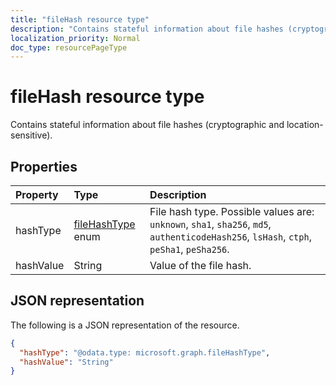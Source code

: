 ```yaml
---
title: "fileHash resource type"
description: "Contains stateful information about file hashes (cryptographic and location-sensitive)."
localization_priority: Normal
doc_type: resourcePageType
---
```


# fileHash resource type

Contains stateful information about file hashes (cryptographic and location-sensitive).

## Properties

| Property     | Type        | Description |
|:-------------|:------------|:------------|
|hashType|[fileHashType](filehashtypeenumtype.md) enum|File hash type. Possible values are: `unknown`, `sha1`, `sha256`, `md5`, `authenticodeHash256`, `lsHash`, `ctph`, `peSha1`, `peSha256`.|
|hashValue|String|Value of the file hash.|

## JSON representation

The following is a JSON representation of the resource.

<!-- {
  "blockType": "resource",
  "optionalProperties": [

  ],
  "@odata.type": "microsoft.graph.fileHash"
}-->

```json
{
  "hashType": "@odata.type: microsoft.graph.fileHashType",
  "hashValue": "String"
}

```

<!-- uuid: 8fcb5dbc-d5aa-4681-8e31-b001d5168d79
2015-10-25 14:57:30 UTC -->
<!-- {
  "type": "#page.annotation",
  "description": "fileHash resource",
  "keywords": "",
  "section": "documentation",
  "tocPath": ""
}-->
